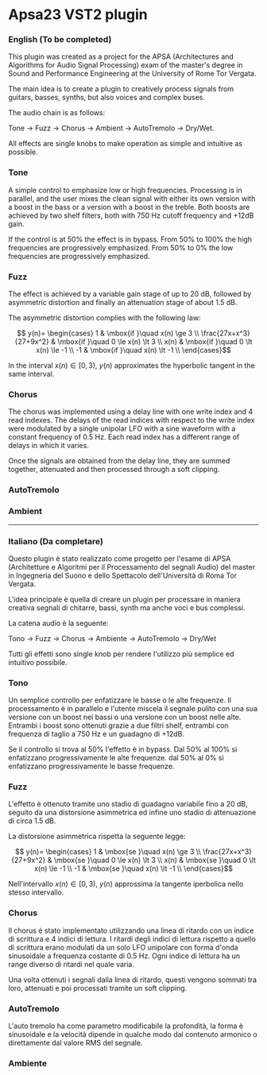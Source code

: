 # Apsa23 VST2 plugin

### English (To be completed)

This plugin was created as a project for the APSA (Architectures and Algorithms for Audio Signal Processing) exam of the master's degree in Sound and Performance Engineering at the University of Rome Tor Vergata.

The main idea is to create a plugin to creatively process signals from guitars, basses, synths, but also voices and complex buses.

The audio chain is as follows:

Tone -> Fuzz -> Chorus -> Ambient -> AutoTremolo -> Dry/Wet.

All effects are single knobs to make operation as simple and intuitive as possible.

### Tone
A simple control to emphasize low or high frequencies.
Processing is in parallel, and the user mixes the clean signal with either its own version with a boost in the bass or a version with a boost in the treble. Both boosts are achieved by two shelf filters, both with 750 Hz cutoff frequency and +12dB gain.

If the control is at 50% the effect is in bypass.
From 50% to 100% the high frequencies are progressively emphasized. 
From 50% to 0% the low frequencies are progressively emphasized.


### Fuzz
The effect is achieved by a variable gain stage of up to 20 dB, followed by asymmetric distortion and finally an attenuation stage of about 1.5 dB.

The asymmetric distortion complies with the following law:

$$ y(n)= \begin{cases} 
1 & \mbox{if }\quad x(n) \ge 3 \\
\frac{27x+x^3}{27+9x^2} & \mbox{if }\quad 0 \le x(n) \lt 3 \\
x(n) & \mbox{if }\quad 0 \lt x(n) \le -1 \\
-1 & \mbox{if }\quad x(n) \lt -1 \\
\end{cases}$$

In the interval $x(n)\in [0,3)$, $y(n)$ approximates the hyperbolic tangent in the same interval.

### Chorus
The chorus was implemented using a delay line with one write index and 4 read indexes.
The delays of the read indices with respect to the write index were modulated by a single unipolar LFO with a sine waveform with a constant frequency of 0.5 Hz.
Each read index has a different range of delays in which it varies.

Once the signals are obtained from the delay line, they are summed together, attenuated and then processed through a soft clipping.

### AutoTremolo

### Ambient



---

### Italiano (Da completare)

Questo plugin è stato realizzato come progetto per l'esame di APSA (Architetture e Algoritmi per il Processamento del segnali Audio)  del master in Ingegneria del Suono e dello Spettacolo dell'Università di Roma Tor Vergata.

L'idea principale è quella di creare un plugin per processare in maniera creativa segnali di chitarre, bassi, synth ma anche voci e bus complessi.

La catena audio è la seguente:

Tono -> Fuzz -> Chorus -> Ambiente -> AutoTremolo -> Dry/Wet

Tutti gli effetti sono single knob per rendere l'utilizzo più semplice ed intuitivo possibile.

### Tono
Un semplice controllo per enfatizzare le basse o le alte frequenze.
Il processamento è in parallelo e l'utente miscela il segnale pulito con una sua versione con un boost nei bassi o una versione con un boost nelle alte. Entrambi i boost sono ottenuti grazie a due filtri shelf, entrambi con frequenza di taglio a 750 Hz e un guadagno di +12dB.

Se il controllo si trova al 50% l'effetto è in bypass.
Dal 50% al 100% si enfatizzano progressivamente le alte frequenze. 
dal 50% al 0% si enfatizzano progressivamente le basse frequenze.

### Fuzz
L'effetto è ottenuto tramite uno stadio di guadagno variabile fino a 20 dB, seguito da una distorsione asimmetrica ed infine uno stadio di attenuazione di circa 1.5 dB.

La distorsione asimmetrica rispetta la seguente legge:

$$ y(n)= \begin{cases} 
1 & \mbox{se }\quad x(n) \ge 3 \\
\frac{27x+x^3}{27+9x^2} & \mbox{se }\quad 0 \le x(n) \lt 3 \\
x(n) & \mbox{se }\quad 0 \lt x(n) \le -1 \\
-1 & \mbox{se }\quad x(n) \lt -1 \\
\end{cases}$$

Nell'intervallo $x(n)\in [0,3)$, $y(n)$ approssima la tangente iperbolica nello stesso intervallo.

### Chorus
Il chorus è stato implementato utilizzando una linea di ritardo con un indice di scrittura e 4 indici di lettura.
I ritardi degli indici di lettura rispetto a quello di scrittura erano modulati da un solo LFO unipolare con forma d'onda sinusoidale a frequenza costante di 0.5 Hz.
Ogni indice di lettura ha un range diverso di ritardi nel quale varia.

Una volta ottenuti i segnali dalla linea di ritardo, questi vengono sommati tra loro, attenuati e poi processati tramite un soft clipping.

### AutoTremolo

L'auto tremolo ha come parametro modificabile la profondità, la forma è sinusoidale e la velocità dipende in qualche modo dal contenuto armonico o direttamente dal valore RMS del segnale.

### Ambiente




